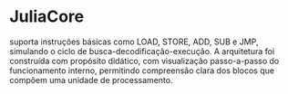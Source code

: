 # JuliaCore
suporta instruções básicas como LOAD, STORE, ADD, SUB e JMP, simulando o ciclo de busca-decodificação-execução. A arquitetura foi construída com propósito didático, com visualização passo-a-passo do funcionamento interno, permitindo compreensão clara dos blocos que compõem uma unidade de processamento.
